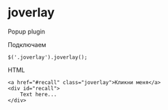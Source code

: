 # joverlay
Popup plugin

Подключаем
```
$('.joverlay').joverlay();
```

HTML
```
<a href="#recall" class="joverlay">Кликни меня</a>
<div id="recall">
	Text here...
</div>
```
